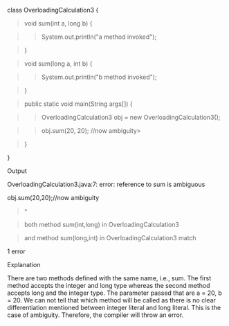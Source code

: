 class OverloadingCalculation3 {

> void sum(int a, long b) {

> > System.out.println(\"a method invoked\");

> }

> void sum(long a, int b) {

> > System.out.println(\"b method invoked\");

> }

> public static void main(String args\[\]) {

> > OverloadingCalculation3 obj = new OverloadingCalculation3();

> > obj.sum(20, 20); //now ambiguity>

> }

}

Output

OverloadingCalculation3.java:7: error: reference to sum is ambiguous

obj.sum(20,20);//now ambiguity

> \^

> both method sum(int,long) in OverloadingCalculation3

> and method sum(long,int) in OverloadingCalculation3 match

1 error

Explanation

There are two methods defined with the same name, i.e., sum. The first
method accepts the integer and long type whereas the second method
accepts long and the integer type. The parameter passed that are a = 20,
b = 20. We can not tell that which method will be called as there is no
clear differentiation mentioned between integer literal and long
literal. This is the case of ambiguity. Therefore, the compiler will
throw an error.